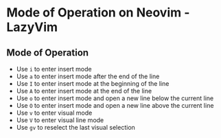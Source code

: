 # Mode of Operation on Neovim - LazyVim

## Mode of Operation

- Use `i` to enter insert mode
- Use `a` to enter insert mode after the end of the line
- Use `I` to enter insert mode at the beginning of the line
- Use `A` to enter insert mode at the end of the line
- Use `o` to enter insert mode and open a new line below the current line
- Use `O` to enter insert mode and open a new line above the current line
- Use `v` to enter visual mode
- Use `V` to enter visual line mode
- Use `gv` to reselect the last visual selection
